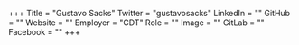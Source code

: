 +++
Title = "Gustavo Sacks"
Twitter = "gustavosacks"
LinkedIn = ""
GitHub = ""
Website = ""
Employer = "CDT"
Role = ""
Image = ""
GitLab = ""
Facebook = ""
+++
